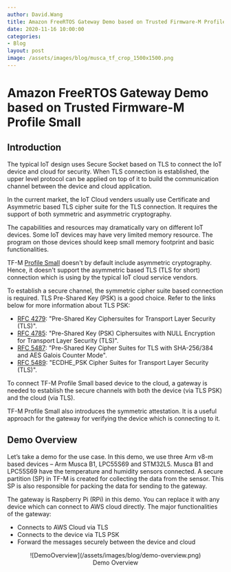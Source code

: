 ```yaml
---
author: David.Wang
title: Amazon FreeRTOS Gateway Demo based on Trusted Firmware-M Profile Small 
date: 2020-11-16 10:00:00
categories:
- Blog
layout: post
image: /assets/images/blog/musca_tf_crop_1500x1500.png
---
```


**Amazon FreeRTOS Gateway Demo based on Trusted Firmware-M Profile Small**
==========================================================================

Introduction
------------

The typical IoT design uses Secure Socket based on TLS to connect the IoT device and cloud for security. When TLS connection is established, the upper level protocol can be applied on top of it to build the communication channel between the device and cloud application.

In the current market, the IoT Cloud venders usually use Certificate and Asymmetric based TLS cipher suite for the TLS connection. It requires the support of both symmetric and asymmetric cryptography.

The capabilities and resources may dramatically vary on different IoT devices. Some IoT devices may have very limited memory resource. The program on those devices should keep small memory footprint and basic functionalities.

TF-M [Profile Small](https://git.trustedfirmware.org/TF-M/trusted-firmware-m.git/tree/docs/design_documents/profiles/tfm_profile_small.rst) doesn't by default include asymmetric cryptography. Hence, it doesn't support the asymmetric based TLS (TLS for short) connection which is using by the typical IoT cloud service vendors.

To establish a secure channel, the symmetric cipher suite based connection is required. TLS Pre-Shared Key (PSK) is a good choice. Refer to the links below for more information about TLS PSK:

- [RFC 4279](https://tools.ietf.org/html/rfc4279): "Pre-Shared Key Ciphersuites for Transport Layer Security (TLS)".
- [RFC 4785](https://tools.ietf.org/html/rfc4785): "Pre-Shared Key (PSK) Ciphersuites with NULL Encryption for Transport Layer Security (TLS)".
- [RFC 5487](https://tools.ietf.org/html/rfc5487): "Pre-Shared Key Cipher Suites for TLS with SHA-256/384 and AES Galois Counter Mode".
- [RFC 5489](https://tools.ietf.org/html/rfc5489): "ECDHE_PSK Cipher Suites for Transport Layer Security (TLS)".

To connect TF-M Profile Small based device to the cloud, a gateway is needed to establish the secure channels with both the device (via TLS PSK) and the cloud (via TLS).

TF-M Profile Small also introduces the symmetric attestation. It is a useful approach for the gateway for verifying the device which is connecting to it.

Demo Overview
---------------------------

Let’s take a demo for the use case. In this demo, we use three Arm v8-m based devices – Arm Musca B1, LPC55S69 and STM32L5. Musca B1 and LPC55S69 have the temperature and humidity sensors connected. A secure partition (SP) in TF-M is created for collecting the data from the sensor. This SP is also responsible for packing the data for sending to the gateway.

The gateway is Raspberry Pi (RPi) in this demo. You can replace it with any device which can connect to AWS cloud directly. The major functionalities of the gateway:

- Connects to AWS Cloud via TLS
- Connects to the device via TLS PSK
- Forward the messages securely between the device and cloud


<div align="center">
  ![DemoOverview](/assets/images/blog/demo-overview.png)
</div>

<div align="center">Demo Overview</div>



